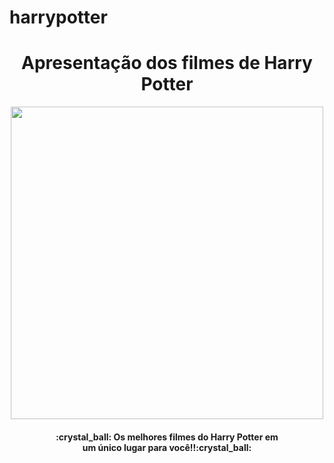 # harrypotter
<h1 align="center">  Apresentação dos filmes de Harry Potter </h1>
<p align="center">
  <img src="https://i.imgur.com/oJPc3Xj.jpg" width=500px">
</p>
                                                        
<h4 align="center"> 
    :crystal_ball:  Os melhores filmes do Harry Potter em<br>
                  um único lugar para você!!:crystal_ball:
</h4>
                  
